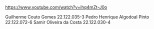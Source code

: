 https://www.youtube.com/watch?v=ihq4mZt-J0o

Guilherme Couto Gomes 22.122.035-3
Pedro Henrique Algodoal Pinto 22.122.072-6
Samir Oliveira da Costa 22.122.030-4
